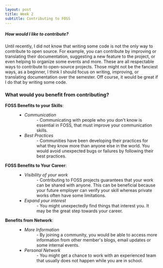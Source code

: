 ```yaml
---
layout: post
title: Week 2
subtitle: Contributing to FOSS
---
```



[//]: # (Content)
##### How would I like to contribute?
Until recently, I did not know that writing some code is not the only way to
contribute to open source. For example, you can contribute by improving or
translating their documentation, suggesting a new feature to the project, or
even helping to organize some events and more. These are all respectable ways to
contribute to open-source projects. Those might not be the fanciest ways, as a
beginner, I think I should focus on writing, improving, or translating
documentation over the semester. Off course, it would be great if I do that by
writing some code.

### What would you benefit from contributing? ###
<dl>
    <dt><b>FOSS Benefits to your Skills</b>:</dt>
    <dd>
        <dl><ul><li>
            <dt><i>Communication</i></dt>
            <dd>- Communicating with people who you don't know is essential in
            FOSS, that must improve your communication skills.</dd></li>
        <li>
            <dt><i>Best Practices</i></dt>
            <dd>- Communities have been developing their practices for what they
            know more than anyone else in the world. You would avoid unexpected
            bugs or failures by following their best practices.</dd>
        </li>
            </ul></dl>
    </dd>
    <dt><b>FOSS Benefits to Your Career</b>:</dt>
    <dd>
        <dl><ul><li>
            <dt><i>Visibility of your work</i></dt>
            <dd>- Contributing to FOSS projects guarantees that your work can be
            shared with anyone. This can be beneficial because your future
            employer can verify your skill whereas private works often have some
            limitations.</dd></li>
        <li>
            <dt><i>Expand your interest</i></dt>
            <dd>- You might unexpectedly find things that interest you. It may
            be the great step towards your career.</dd>
        </li>
        </ul></dl>
    </dd>
    <dt><b>Benefits from Network</b>:</dt>
    <dd>
        <dl><ul><li>
            <dt><i>More Information</i></dt>
            <dd>- By joining a community, you would be able to access more
            information from other member's blogs, email updates or some
            internal events.</dd>
        </li>
        <li>
            <dt><i>Personal Network</i></dt>
            <dd>- You might get a chance to work with an experienced team that
            usually does not happen while you are in school.</dd>
        </li>
        </ul></dl>
    </dd>
</dl>
